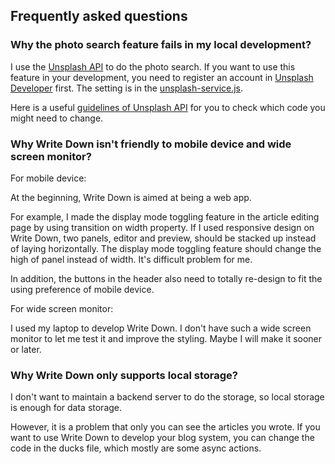 ## Frequently asked questions

### Why the photo search feature fails in my local development?

I use the [Unsplash API](https://github.com/unsplash/unsplash-js) to do the photo search. If you want to use this feature in your development, you need to register an account in [Unsplash Developer](https://unsplash.com/developers) first. The setting is in the [unsplash-service.js](https://github.com/NevenLeung/write-down/blob/master/src/utils/external/unsplash-service.js).

Here is a useful [guidelines of Unsplash API](https://medium.com/unsplash/unsplash-api-guidelines-28e0216e6daa) for you to check which code you might need to change.

### Why Write Down isn't friendly to mobile device and wide screen monitor?

For mobile device:

At the beginning, Write Down is aimed at being a web app.

For example, I made the display mode toggling feature in the article editing page by using transition on width property. If I used responsive design on Write Down, two panels, editor and preview, should be stacked up instead of laying horizontally. The display mode toggling feature should change the high of panel instead of width. It's difficult problem for me.

In addition, the buttons in the header also need to totally re-design to fit the using preference of mobile device.

For wide screen monitor:

I used my laptop to develop Write Down. I don't have such a wide screen monitor to let me test it and improve the styling. Maybe I will make it sooner or later.

### Why Write Down only supports local storage?

I don't want to maintain a backend server to do the storage, so local storage is enough for data storage.

 However, it is a problem that only you can see the articles you wrote. If you want to use Write Down to develop your blog system, you can change the code in the ducks file, which mostly are some async actions.